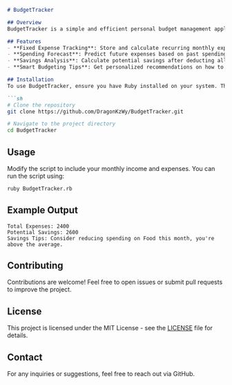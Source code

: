 ```markdown
# BudgetTracker

## Overview
BudgetTracker is a simple and efficient personal budget management application written in Ruby. It helps users track their fixed and variable expenses, forecast future spending, and analyze potential savings. The goal is to provide a clear financial overview and suggest money-saving tips based on spending habits.

## Features
- **Fixed Expense Tracking**: Store and calculate recurring monthly expenses such as rent, utilities, and subscriptions.
- **Spending Forecast**: Predict future expenses based on past spending patterns.
- **Savings Analysis**: Calculate potential savings after deducting all expenses from income.
- **Smart Budgeting Tips**: Get personalized recommendations on how to optimize expenses and save more.

## Installation
To use BudgetTracker, ensure you have Ruby installed on your system. Then, follow these steps:

```sh
# Clone the repository
git clone https://github.com/DragonKzWy/BudgetTracker.git

# Navigate to the project directory
cd BudgetTracker
```

## Usage
Modify the script to include your monthly income and expenses. You can run the script using:

```sh
ruby BudgetTracker.rb
```

## Example Output
```
Total Expenses: 2400
Potential Savings: 2600
Savings Tips: Consider reducing spending on Food this month, you're above the average.
```

## Contributing
Contributions are welcome! Feel free to open issues or submit pull requests to improve the project.

## License
This project is licensed under the MIT License - see the [LICENSE](LICENSE) file for details.

## Contact
For any inquiries or suggestions, feel free to reach out via GitHub.
```
